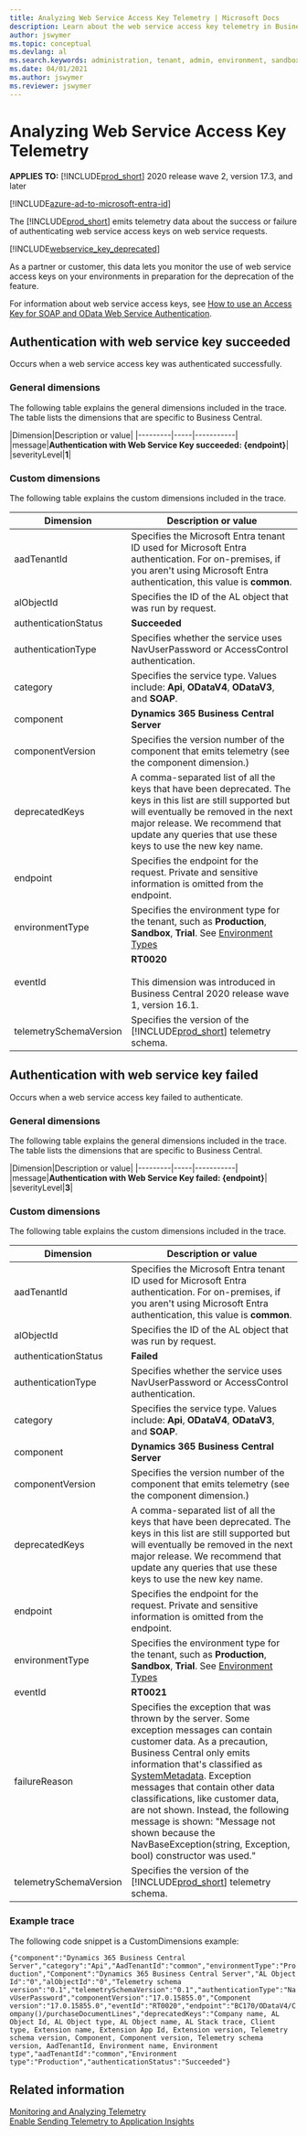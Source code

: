 ```yaml
---
title: Analyzing Web Service Access Key Telemetry | Microsoft Docs
description: Learn about the web service access key telemetry in Business Central  
author: jswymer
ms.topic: conceptual
ms.devlang: al
ms.search.keywords: administration, tenant, admin, environment, sandbox, telemetry
ms.date: 04/01/2021
ms.author: jswymer
ms.reviewer: jswymer
---
```


# Analyzing Web Service Access Key Telemetry

**APPLIES TO:** [!INCLUDE[prod_short](../developer/includes/prod_short.md)] 2020 release wave 2, version 17.3, and later

[!INCLUDE[azure-ad-to-microsoft-entra-id](~/../shared-content/shared/azure-ad-to-microsoft-entra-id.md)]

The [!INCLUDE[prod_short](../developer/includes/prod_short.md)] emits telemetry data about the success or failure of authenticating web service access keys on web service requests. 

[!INCLUDE[webservice_key_deprecated](../includes/web-service-key-deprecated.md)]

As a partner or customer, this data lets you monitor the use of web service access keys on your environments in preparation for the deprecation of the feature.

For information about web service access keys, see [How to use an Access Key for SOAP and OData Web Service Authentication](../webservices/web-services-authentication.md#accesskey).

## <a name="succeeded"></a>Authentication with web service key succeeded

Occurs when a web service access key was authenticated successfully.

### General dimensions

The following table explains the general dimensions included in the trace. The table lists the dimensions that are specific to Business Central.

|Dimension|Description or value|
|---------|-----|-----------|
|message|**Authentication with Web Service Key succeeded: {endpoint}**|
|severityLevel|**1**|

### Custom dimensions

The following table explains the custom dimensions included in the trace.

|Dimension|Description or value|
|---------|-----|
|aadTenantId|Specifies the Microsoft Entra tenant ID used for Microsoft Entra authentication. For on-premises, if you aren't using Microsoft Entra authentication, this value is **common**. |
|alObjectId|Specifies the ID of the AL object that was run by request.|
|authenticationStatus|**Succeeded**|
|authenticationType|Specifies whether the service uses NavUserPassword or AccessControl  authentication.|
|category|Specifies the service type. Values include: **Api**, **ODataV4**, **ODataV3**, and **SOAP**.|
|component|**Dynamics 365 Business Central Server**|
|componentVersion|Specifies the version number of the component that emits telemetry (see the component dimension.)|
|deprecatedKeys|A comma-separated list of all the keys that have been deprecated. The keys in this list are still supported but will eventually be removed in the next major release. We recommend that update any queries that use these keys to use the new key name.|
|endpoint|Specifies the endpoint for the request. Private and sensitive information is omitted from the endpoint.|
|environmentType|Specifies the environment type for the tenant, such as **Production**, **Sandbox**, **Trial**. See [Environment Types](tenant-admin-center-environments.md#types-of-environments)|
|eventId|**RT0020**<br /><br/>This dimension was introduced in Business Central 2020 release wave 1, version 16.1.|
|telemetrySchemaVersion|Specifies the version of the [!INCLUDE[prod_short](../developer/includes/prod_short.md)] telemetry schema.|

<!--
{"Telemetry schema version":"0.1","telemetrySchemaVersion":"0.1","Component version":"17.0.19123.0","componentVersion":"17.0.19123.0","Environment type":"Production","environmentType":"Production","deprecatedKeys":"Company name, AL Object Id, AL Object type, AL Object name, AL Stack trace, Client type, Extension name, Extension App Id, Extension version, Telemetry schema version, Component, Component version, Telemetry schema version, AadTenantId, Environment name, Environment type","AadTenantId":"common","aadTenantId":"common","Component":"Dynamics 365 Business Central Server","component":"Dynamics 365 Business Central Server","eventId":"RT0020","AL Object Id":"0","alObjectId":"0","endpoint":"BC170/ODataV4/Company()/Chart_of_Accounts","category":"Api","authenticationStatus":"Succeeded","authenticationType":"NavUserPassword"}

-->

## <a name="failed"></a>Authentication with web service key failed

Occurs when a web service access key failed to authenticate.

### General dimensions

The following table explains the general dimensions included in the trace. The table lists the dimensions that are specific to Business Central.

|Dimension|Description or value|
|---------|-----|-----------|
|message|**Authentication with Web Service Key failed: {endpoint}**|
|severityLevel|**3**|

### Custom dimensions

The following table explains the custom dimensions included in the trace.


|Dimension|Description or value|
|---------|-----|
|aadTenantId|Specifies the Microsoft Entra tenant ID used for Microsoft Entra authentication. For on-premises, if you aren't using Microsoft Entra authentication, this value is **common**. |
|alObjectId|Specifies the ID of the AL object that was run by request.|
|authenticationStatus|**Failed**|
|authenticationType|Specifies whether the service uses NavUserPassword or AccessControl  authentication.|
|category|Specifies the service type. Values include: **Api**, **ODataV4**, **ODataV3**, and **SOAP**.|
|component|**Dynamics 365 Business Central Server**|
|componentVersion|Specifies the version number of the component that emits telemetry (see the component dimension.)|
|deprecatedKeys|A comma-separated list of all the keys that have been deprecated. The keys in this list are still supported but will eventually be removed in the next major release. We recommend that update any queries that use these keys to use the new key name.|
|endpoint|Specifies the endpoint for the request. Private and sensitive information is omitted from the endpoint.|
|environmentType|Specifies the environment type for the tenant, such as **Production**, **Sandbox**, **Trial**. See [Environment Types](tenant-admin-center-environments.md#types-of-environments)|
|eventId|**RT0021**|
|failureReason|Specifies the exception that was thrown by the server. Some exception messages can contain customer data. As a precaution, Business Central only emits information that's classified as [SystemMetadata](../developer/devenv-classifying-data.md). Exception messages that contain other data classifications, like customer data, are not shown. Instead, the following message is shown: "Message not shown because the NavBaseException(string, Exception, bool) constructor was used."|
|telemetrySchemaVersion|Specifies the version of the [!INCLUDE[prod_short](../developer/includes/prod_short.md)] telemetry schema.|

### Example trace

The following code snippet is a CustomDimensions example:

`
{"component":"Dynamics 365 Business Central Server","category":"Api","AadTenantId":"common","environmentType":"Production","Component":"Dynamics 365 Business Central Server","AL Object Id":"0","alObjectId":"0","Telemetry schema version":"0.1","telemetrySchemaVersion":"0.1","authenticationType":"NavUserPassword","componentVersion":"17.0.15855.0","Component version":"17.0.15855.0","eventId":"RT0020","endpoint":"BC170/ODataV4/Company()/purchaseDocumentLines","deprecatedKeys":"Company name, AL Object Id, AL Object type, AL Object name, AL Stack trace, Client type, Extension name, Extension App Id, Extension version, Telemetry schema version, Component, Component version, Telemetry schema version, AadTenantId, Environment name, Environment type","aadTenantId":"common","Environment type":"Production","authenticationStatus":"Succeeded"}
`
 
## Related information

[Monitoring and Analyzing Telemetry](telemetry-overview.md)  
[Enable Sending Telemetry to Application Insights](telemetry-enable-application-insights.md)  
